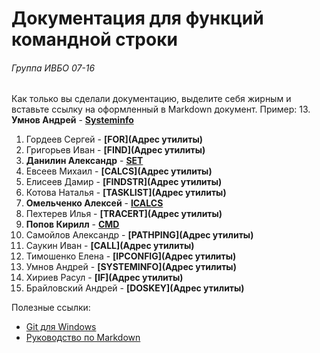# Документация для функций командной строки
###### Группа ИВБО 07-16

Как только вы сделали документацию, выделите себя жирным и вставьте ссылку на оформленный в Markdown документ.
Пример: 13. **Умнов Андрей** - **[Systeminfo](github.com/repository/your_file.md)**

1. Гордеев Сергей - **[FOR](Адрес утилиты)**
2. Григорьев Иван -  **[FIND](Адрес утилиты)**
3. **Данилин Александр** - **[SET](https://github.com/DisappointedDuck/IVBO-07-16/blob/master/Danilin_aLexaandr.md)** 
4. Евсеев Михаил - **[CALCS](Адрес утилиты)**
5. Елисеев Дамир - **[FINDSTR](Адрес утилиты)**
6. Котова Наталья - **[TASKLIST](Адрес утилиты)**
7. **Омельченко Алексей** - **[ICALCS](https://github.com/DisappointedDuck/IVBO-07-16/blob/master/Омельченко.md)**
8. Пехтерев Илья - **[TRACERT](Адрес утилиты)**
9. **Попов Кирилл** - **[CMD](https://github.com/DisappointedDuck/IVBO-07-16/blob/master/CMD.md)**
10. Самойлов Александр - **[PATHPING](Адрес утилиты)**
11. Саукин Иван - **[CALL](Адрес утилиты)**
12. Тимошенко Елена - **[IPCONFIG](Адрес утилиты)**
13. Умнов Андрей - **[SYSTEMINFO](Адрес утилиты)**
14. Хириев Расул - **[IF](Адрес утилиты)**
15. Брайловский Андрей - **[DOSKEY](Адрес утилиты)**

Полезные ссылки:
* [Git для Windows](https://github.com/git-for-windows/git/releases/download/v2.24.0.windows.1/Git-2.24.0-32-bit.exe)
* [Руководство по Markdown](https://paulradzkov.com/2014/markdown_cheatsheet/)
